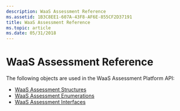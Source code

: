 ```yaml
---
description: WaaS Assessment Reference
ms.assetid: 1B3C8EE1-607A-43F8-AF6E-855CF2D37191
title: WaaS Assessment Reference
ms.topic: article
ms.date: 05/31/2018
---
```


# WaaS Assessment Reference

The following objects are used in the WaaS Assessment Platform API:

-   [WaaS Assessment Structures](update-assessor-structures.md)
-   [WaaS Assessment Enumerations](update-assessor-enumerations.md)
-   [WaaS Assessment Interfaces](update-assessor-interfaces.md)

 

 



